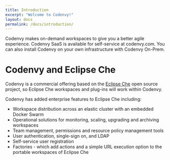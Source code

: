 ```yaml
---
title: Introduction
excerpt: "Welcome to Codenvy!"
layout: docs
permalink: /docs/introduction/
---
```

Codenvy makes on-demand workspaces to give you a better agile experience. Codenvy SaaS is available for self-service at codenvy.com. You can also install Codenvy on your own infrastructure with Codenvy On-Prem.

# Codenvy and Eclipse Che  
Codenvy is a commercial offering based on the [Eclipse Che](https://eclipse.org/che/) open source project, so Eclipse Che workspaces and plug-ins will work within Codenvy.

Codenvy has added enterprise features to Eclipse Che including:
* Workspace distribution across an elastic cluster with an embedded Docker Swarm
* Operational solutions for monitoring, scaling, upgrading and archiving workspaces
* Team management, permissions and resource policy management tools
* User authentication, single-sign on, and LDAP
* Self-service user registration
* Factories - which add actions and a simple URL execution option to the portable workspaces of Eclipse Che

